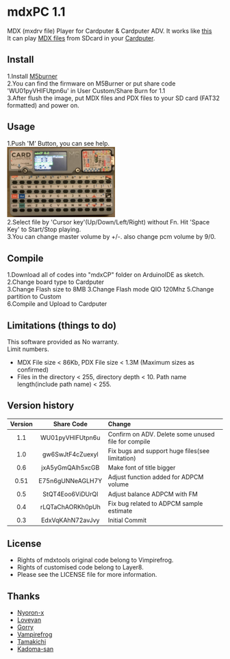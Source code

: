 # mdxPC 1.1
MDX (mxdrv file) Player for Cardputer & Cardputer ADV.
It works like [this](https://x.com/i/status/1841840389306909125)<br>
It can play [MDX files]([https://en.wikipedia.org/wiki/VGM_(file_format)](https://w.atwiki.jp/mxdrv/)) from SDcard in your [Cardputer](https://shop.m5stack.com/products/m5stack-cardputer-kit-w-m5stamps3).<br>
## Install
1.Install [M5burner](https://docs.m5stack.com/en/uiflow/m5burner/intro)<br>
2.You can find the firmware on M5Burner or put share code 'WU01pyVHIFUtpn6u' in User Custom/Share Burn for 1.1 <br>
3.After flush the image, put MDX files and PDX files to your SD card (FAT32 formatted) and power on.<br>

## Usage
1.Push 'M' Button, you can see help.<br>
<img width="50%" src ="https://github.com/Layer812/mdxPC/blob/master/380501558-019905da-9d3b-4c67-bfcd-6aebdd8362bf.jpg"><br>
2.Select file by 'Cursor key'(Up/Down/Left/Right) without Fn. Hit 'Space Key' to Start/Stop playing.<br>
3.You can change master volume by +/-. also  change pcm volume by 9/0. 
## Compile
1.Download all of codes into "mdxCP" folder on ArduinoIDE as sketch.<br>
2.Change board type to Cardputer<br>
3.Change Flash size to 8MB
3.Change Flash mode QIO 120Mhz
5.Change partition to Custom<br>
6.Compile and Upload to Cardputer<br>
## Limitations (things to do)
This software provided as No warranty.<br>
Limit numbers.<br>
- MDX File size < 86Kb, PDX File size < 1.3M (Maximum sizes as confirmed)
- Files in the directory < 255, directory depth < 10. Path name length(include path name) < 255.
## Version history

| Version  | Share Code | Change |
|:----------:|:-----------:|:-------------|
| 1.1       |WU01pyVHIFUtpn6u  | Confirm on ADV. Delete some unused file for compile|
| 1.0       |gw6SwJtF4cZuexyl   | Fix bugs and support huge files(see limitation)|
| 0.6       |jxA5yGmQAlh5xcGB   | Make font of title bigger    |
| 0.51       | E75n6gUNNeAGLH7Y    | Adjust function added for ADPCM volume    |
| 0.5       | StQT4Eoo6ViDUrQl        | Adjust balance ADPCM with FM        |
| 0.4       | rLQTaChAORKh0pUh     | Fix bug related to ADPCM sample estimate       |
| 0.3       | EdxVqKAhN72avJvy      | Initial Commit     |

## License
- Rights of mdxtools original code belong to Vimpirefrog.
- Rights of customised code belong to Layer8.
- Please see the LICENSE file for more information.
## Thanks
- [Nyoron-x](https://asmpwx.seesaa.net/article/499317001.html)
- [Loveyan](https://github.com/lovyan03)
- [Gorry](https://gorry.haun.org/mx/)
- [Vampirefrog](https://github.com/vampirefrog/mdxtools)
- [Tamakichi](https://github.com/Tamakichi)
- [Kadoma-san](https://littlelimit.net/misaki.htm)
